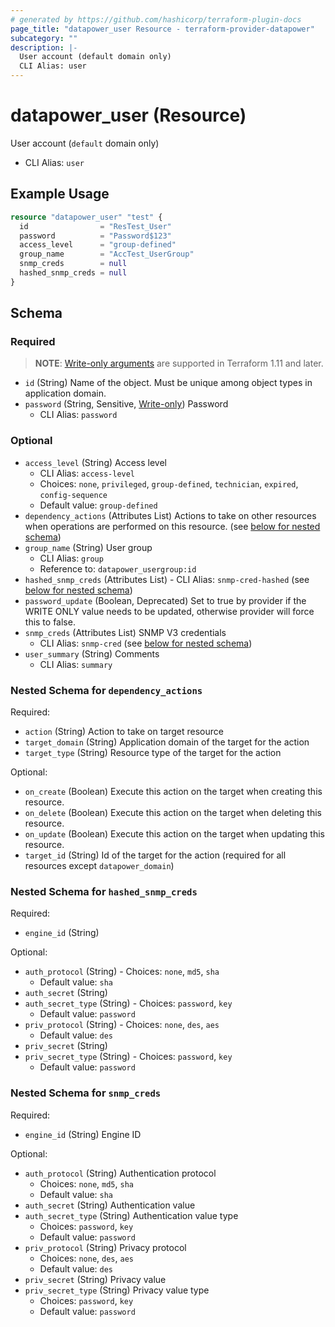 ```yaml
---
# generated by https://github.com/hashicorp/terraform-plugin-docs
page_title: "datapower_user Resource - terraform-provider-datapower"
subcategory: ""
description: |-
  User account (default domain only)
  CLI Alias: user
---
```


# datapower_user (Resource)

User account (`default` domain only)
  - CLI Alias: `user`

## Example Usage

```terraform
resource "datapower_user" "test" {
  id                = "ResTest_User"
  password          = "Password$123"
  access_level      = "group-defined"
  group_name        = "AccTest_UserGroup"
  snmp_creds        = null
  hashed_snmp_creds = null
}
```

<!-- schema generated by tfplugindocs -->
## Schema

### Required

> **NOTE**: [Write-only arguments](https://developer.hashicorp.com/terraform/language/resources/ephemeral#write-only-arguments) are supported in Terraform 1.11 and later.

- `id` (String) Name of the object. Must be unique among object types in application domain.
- `password` (String, Sensitive, [Write-only](https://developer.hashicorp.com/terraform/language/resources/ephemeral#write-only-arguments)) Password
  - CLI Alias: `password`

### Optional

- `access_level` (String) Access level
  - CLI Alias: `access-level`
  - Choices: `none`, `privileged`, `group-defined`, `technician`, `expired`, `config-sequence`
  - Default value: `group-defined`
- `dependency_actions` (Attributes List) Actions to take on other resources when operations are performed on this resource. (see [below for nested schema](#nestedatt--dependency_actions))
- `group_name` (String) User group
  - CLI Alias: `group`
  - Reference to: `datapower_usergroup:id`
- `hashed_snmp_creds` (Attributes List) - CLI Alias: `snmp-cred-hashed` (see [below for nested schema](#nestedatt--hashed_snmp_creds))
- `password_update` (Boolean, Deprecated) Set to true by provider if the WRITE ONLY value needs to be updated, otherwise provider will force this to false.
- `snmp_creds` (Attributes List) SNMP V3 credentials
  - CLI Alias: `snmp-cred` (see [below for nested schema](#nestedatt--snmp_creds))
- `user_summary` (String) Comments
  - CLI Alias: `summary`

<a id="nestedatt--dependency_actions"></a>
### Nested Schema for `dependency_actions`

Required:

- `action` (String) Action to take on target resource
- `target_domain` (String) Application domain of the target for the action
- `target_type` (String) Resource type of the target for the action

Optional:

- `on_create` (Boolean) Execute this action on the target when creating this resource.
- `on_delete` (Boolean) Execute this action on the target when deleting this resource.
- `on_update` (Boolean) Execute this action on the target when updating this resource.
- `target_id` (String) Id of the target for the action (required for all resources except `datapower_domain`)


<a id="nestedatt--hashed_snmp_creds"></a>
### Nested Schema for `hashed_snmp_creds`

Required:

- `engine_id` (String)

Optional:

- `auth_protocol` (String) - Choices: `none`, `md5`, `sha`
  - Default value: `sha`
- `auth_secret` (String)
- `auth_secret_type` (String) - Choices: `password`, `key`
  - Default value: `password`
- `priv_protocol` (String) - Choices: `none`, `des`, `aes`
  - Default value: `des`
- `priv_secret` (String)
- `priv_secret_type` (String) - Choices: `password`, `key`
  - Default value: `password`


<a id="nestedatt--snmp_creds"></a>
### Nested Schema for `snmp_creds`

Required:

- `engine_id` (String) Engine ID

Optional:

- `auth_protocol` (String) Authentication protocol
  - Choices: `none`, `md5`, `sha`
  - Default value: `sha`
- `auth_secret` (String) Authentication value
- `auth_secret_type` (String) Authentication value type
  - Choices: `password`, `key`
  - Default value: `password`
- `priv_protocol` (String) Privacy protocol
  - Choices: `none`, `des`, `aes`
  - Default value: `des`
- `priv_secret` (String) Privacy value
- `priv_secret_type` (String) Privacy value type
  - Choices: `password`, `key`
  - Default value: `password`
